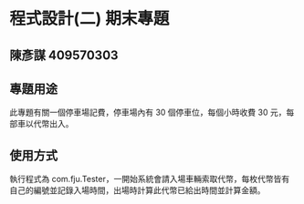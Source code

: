 # 程式設計(二) 期末專題
## 陳彥謀 409570303

## 專題用途
此專題有關一個停車場記費，停車場內有 30 個停車位，每個小時收費 30 元，每部車以代幣出入。

## 使用方式
執行程式為 com.fju.Tester，一開始系統會請入場車輛索取代幣，每枚代幣皆有自己的編號並記錄入場時間，出場時計算此代幣已給出時間並計算金額。

